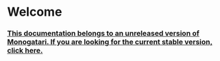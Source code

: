 # Welcome

### [This documentation belongs to an unreleased version of Monogatari. If you are looking for the current stable version, click here.](https://developers.monogatari.io/documentation/)

